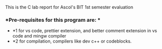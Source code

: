 This is the C lab report for Ascol's BIT 1st semester evaluation

### *Pre-requisites for this program are: *
- *1   for vs code, prettier extension, and better comment extension in vs code and mingw compiler
- *2   for compilation, compilers like  dev c++ or codeblocks.

